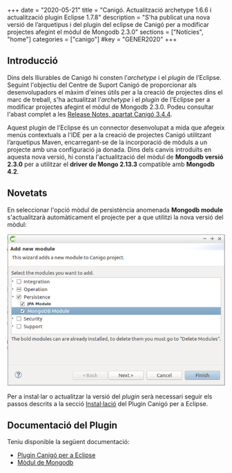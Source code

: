 +++
date        = "2020-05-21"
title       = "Canigó. Actualització archetype 1.6.6 i actualització plugin Eclipse 1.7.8"
description = "S'ha publicat una nova versió de l’arquetipus i del plugin del eclipse de Canigó per a modificar projectes afegint el mòdul de Mongodb 2.3.0"
sections    = ["Notícies", "home"]
categories  = ["canigo"]
#key         = "GENER2020"
+++

## Introducció

Dins dels lliurables de Canigó hi consten l’*archetype* i el *plugin* de l’Eclipse.
Seguint l'objectiu del Centre de Suport Canigó de proporcionar als desenvolupadors el màxim d'eines útils per a la creació de
projectes dins el marc de treball, s'ha actualitzat l’*archetype* i el *plugin* de l'Eclipse per a modificar projectes afegint el mòdul de Mongodb 2.3.0. Podeu consultar l'abast complet a les [Release Notes, apartat Canigó 3.4.4](/canigo-download-related/release-notes-canigo-34).

Aquest plugin de l’Eclipse és un connector desenvolupat a mida que afegeix menús contextuals a l'IDE per a la
creació de projectes Canigó utilitzant l’arquetipus Maven, encarregant-se de la incorporació de mòduls a un projecte amb
una configuració ja donada. Dins dels canvis introduïts en aquesta nova versió, hi consta l'actualització
del mòdul de **Mongodb versió 2.3.0** per a utilitzar el **driver de Mongo 2.13.3** compatible amb **Mongodb 4.2**.

## Novetats

En seleccionar l'opció mòdul de persistència anomenada **Mongodb module** s'actualitzarà automàticament el projecte
per a que utilitzi la nova versió del mòdul:

![](/images/news/Plugin_1.7.8_add_mongodb_module.png)

Per a instal·lar o actualitzar la versió del _plugin_ serà necessari seguir els passos descrits a la secció
[Instal·lació](/canigo-download-related/plugin-canigo/#instal-lació) del Plugin Canigó per a Eclipse.

## Documentació del Plugin

Teniu disponible la següent documentació:

* [Plugin Canigó per a Eclipse](/canigo-download-related/plugin-canigo/)
* [Mòdul de Mongodb](/canigo-documentacio-versions-3x-core/modul-mongodb/)
